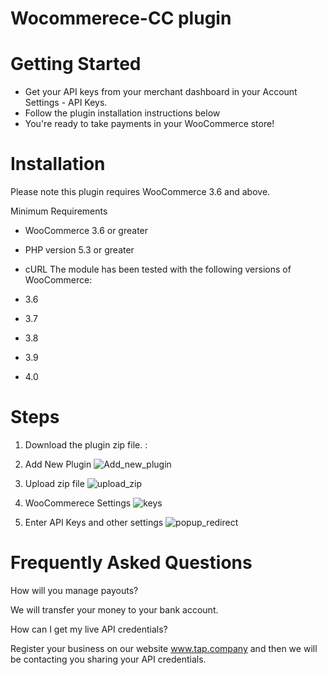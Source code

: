 # Wocommerece-CC plugin
 # Getting Started
  * Get your API keys from your merchant dashboard in your Account Settings - API Keys.
  * Follow the plugin installation instructions below
  * You're ready to take payments in your WooCommerce store!
 # Installation
   Please note this plugin requires WooCommerce 3.6 and above.

   Minimum Requirements

   * WooCommerce 3.6 or greater
   * PHP version 5.3 or greater
   * cURL
   The module has been tested with the following versions of WooCommerce:

   * 3.6
   * 3.7
   * 3.8
   * 3.9
   * 4.0
 # Steps
1. Download the plugin zip file. :
	
2. Add New Plugin
 ![Add_new_plugin](https://github.com/Tap-Payments/woocomerce-plugin/assets/36191420/d6c6efb6-58ee-428c-9bb3-8b0903451c33)
3. Upload zip file
 ![upload_zip](https://github.com/Tap-Payments/Plugin-Woocommerce/assets/36191420/35978f65-9cdd-40f8-93e8-4bd2b3703eb3)
4. WooCommerece Settings
![keys](https://github.com/Tap-Payments/Plugin-Woocommerce/assets/36191420/33c7f3be-c3f2-4181-8d67-d472ebc2362b)
5. Enter API Keys and other settings
![popup_redirect](https://github.com/Tap-Payments/Plugin-WooCommerce/assets/36191420/b6cc4f23-0d13-4bbf-94f2-9fbd99ab4ffa)

 # Frequently Asked Questions

How will you manage payouts? 

We will transfer your money to your bank account.

How can I get my live API credentials? 

Register your business on our website www.tap.company and then we will be contacting you sharing your API credentials.


